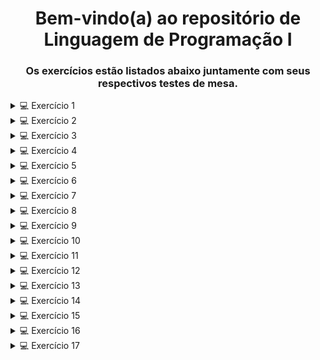 <h1 align="center"> Bem-vindo(a) ao repositório de Linguagem de Programação I </h1>
<h3 align="center">
Os exercícios estão listados abaixo juntamente com seus respectivos testes de mesa.
</h3>
<details>
  <summary>💻 Exercício 1</summary>

  ## :dart: <a href = https://github.com/dievit/BD-LP1/blob/main/](https://github.com/dievit/BD-LP1/blob/main/src/Exercise1.java>Código exercício 1</a>

  ## 📝 **Teste de Mesa 1 - Entrada Válida**

📌 **Entrada:**

```

Digite a sua idade em anos: 25
Digite a sua idade em meses: 6
Digite a sua idade em dias: 15

```

📊 **Passo a Passo:**

| Entrada | Ação | Variável | Valor |
| --- | --- | --- | --- |
| 25 | Usuário digita a idade em anos | `anos` | 25 |
| 6 | Usuário digita a idade em meses | `meses` | 6 |
| 15 | Usuário digita a idade em dias | `dias` | 15 |
| - | Calcula idade total em dias | `idadeParaDias = (25 * 365) + (6 * 30) + 15` | **9.165** |
| - | Exibe saída | `"Sua idade em dias é: 9165"` |  |

---

## 📝 **Teste de Mesa 2 - Entrada Inválida para Meses**

📌 **Entrada:**

```

Digite a sua idade em anos: 30
Digite a sua idade em meses: 15
O ano só tem 12 meses seu burro! Digite novamente: 10
Digite a sua idade em dias: 20

```

📊 **Passo a Passo:**

| Entrada | Ação | Variável | Valor |
| --- | --- | --- | --- |
| 30 | Usuário digita a idade em anos | `anos` | 30 |
| 15 | Usuário digita a idade em meses | `meses` | 15 (inválido) |
| 10 | Usuário corrige a idade em meses | `meses` | 10 |
| 20 | Usuário digita a idade em dias | `dias` | 20 |
| - | Calcula idade total em dias | `idadeParaDias = (30 * 365) + (10 * 30) + 20` | **11.150** |
| - | Exibe saída | `"Sua idade em dias é: 11150"` |  |

</details>

<details>
  <summary>💻 Exercício 2</summary>

  ## :dart: <a href = https://github.com/dievit/BD-LP1/blob/main/](https://github.com/dievit/BD-LP1/blob/main/src/Exercise2.java>Código exercício 2</a>

  ## 📝 **Teste de Mesa 1 - Entrada Normal**

📌 **Entrada:**

```

Digite o total de votos em branco: 100
Digite o total de votos nulos: 200
Digite o total de votos válidos: 700

```

📊 **Passo a Passo:**

| Entrada | Ação | Variável | Valor |
| --- | --- | --- | --- |
| 100 | Usuário digita votos brancos | `brancos` | 100 |
| 200 | Usuário digita votos nulos | `nulos` | 200 |
| 700 | Usuário digita votos válidos | `validos` | 700 |
| - | Calcula total de eleitores | `totalEleitores = 100 + 200 + 700` | **1000** |
| - | Calcula percentual de votos em branco | `(100 * 100) / 1000` | **10.00%** |
| - | Calcula percentual de votos nulos | `(200 * 100) / 1000` | **20.00%** |
| - | Calcula percentual de votos válidos | `(700 * 100) / 1000` | **70.00%** |
| - | Exibe saída | `"Total de eleitores: 1000.00"` |  |
| - | Exibe saída | `"Percentual de votos em branco: 10.00%"` |  |
| - | Exibe saída | `"Percentual de votos nulos: 20.00%"` |  |
| - | Exibe saída | `"Percentual de votos válidos: 70.00%"` |  |

---

## 📝 **Teste de Mesa 2 - Sem Votos em Branco**

📌 **Entrada:**

```

Digite o total de votos em branco: 0
Digite o total de votos nulos: 500
Digite o total de votos válidos: 500

```

📊 **Passo a Passo:**

| Entrada | Ação | Variável | Valor |
| --- | --- | --- | --- |
| 0 | Usuário digita votos brancos | `brancos` | 0 |
| 500 | Usuário digita votos nulos | `nulos` | 500 |
| 500 | Usuário digita votos válidos | `validos` | 500 |
| - | Calcula total de eleitores | `totalEleitores = 0 + 500 + 500` | **1000** |
| - | Calcula percentual de votos em branco | `(0 * 100) / 1000` | **0.00%** |
| - | Calcula percentual de votos nulos | `(500 * 100) / 1000` | **50.00%** |
| - | Calcula percentual de votos válidos | `(500 * 100) / 1000` | **50.00%** |
| - | Exibe saída | `"Total de eleitores: 1000.00"` |  |
| - | Exibe saída | `"Percentual de votos em branco: 0.00%"` |  |
| - | Exibe saída | `"Percentual de votos nulos: 50.00%"` |  |
| - | Exibe saída | `"Percentual de votos válidos: 50.00%"` |  |

---

## 📝 **Teste de Mesa 3 - Total Pequeno**

📌 **Entrada:**

```

Digite o total de votos em branco: 2
Digite o total de votos nulos: 3
Digite o total de votos válidos: 5

```

📊 **Passo a Passo:**

| Entrada | Ação | Variável | Valor |
| --- | --- | --- | --- |
| 2 | Usuário digita votos brancos | `brancos` | 2 |
| 3 | Usuário digita votos nulos | `nulos` | 3 |
| 5 | Usuário digita votos válidos | `validos` | 5 |
| - | Calcula total de eleitores | `totalEleitores = 2 + 3 + 5` | **10** |
| - | Calcula percentual de votos em branco | `(2 * 100) / 10` | **20.00%** |
| - | Calcula percentual de votos nulos | `(3 * 100) / 10` | **30.00%** |
| - | Calcula percentual de votos válidos | `(5 * 100) / 10` | **50.00%** |
| - | Exibe saída | `"Total de eleitores: 10.00"` |  |
| - | Exibe saída | `"Percentual de votos em branco: 20.00%"` |  |
| - | Exibe saída | `"Percentual de votos nulos: 30.00%"` |  |
| - | Exibe saída | `"Percentual de votos válidos: 50.00%"` |  |
</details>

<details>
  <summary>💻 Exercício 3</summary>

  ## :dart: <a href = https://github.com/dievit/BD-LP1/blob/main/](https://github.com/dievit/BD-LP1/blob/main/src/Exercise3.java>Código exercício 3</a>

  ## 📝 **Teste de Mesa 1 - Aumento de 10%**

📌 **Entrada:**

```

Digite seu salário atual: R$ 2000.00
Digite o percentual de aumento: 10

```

📊 **Passo a Passo:**

| Entrada | Ação | Variável | Valor |
| --- | --- | --- | --- |
| 2000.00 | Usuário digita salário atual | `salarioAtual` | 2000.00 |
| 10 | Usuário digita percentual de aumento | `percentualAumento` | 10.00 |
| - | Calcula novo salário | `novoSalario = 2000 + (2000 * 0.10)` | **2200.00** |
| - | Exibe saída | `"Seu salario atual é de: R$2000.00"` |  |
| - | Exibe saída | `"Seu novo salário é de: R$2200.00"` |  |
| - | Exibe saída | `"O percentual de aumento foi de: 10.00%"` |  |

---

## 📝 **Teste de Mesa 2 - Aumento de 25.5%**

📌 **Entrada:**

```

Digite seu salário atual: R$ 3000.00
Digite o percentual de aumento: 25.5

```

📊 **Passo a Passo:**

| Entrada | Ação | Variável | Valor |
| --- | --- | --- | --- |
| 3000.00 | Usuário digita salário atual | `salarioAtual` | 3000.00 |
| 25.5 | Usuário digita percentual de aumento | `percentualAumento` | 25.50 |
| - | Calcula novo salário | `novoSalario = 3000 + (3000 * 0.255)` | **3765.00** |
| - | Exibe saída | `"Seu salario atual é de: R$3000.00"` |  |
| - | Exibe saída | `"Seu novo salário é de: R$3765.00"` |  |
| - | Exibe saída | `"O percentual de aumento foi de: 25.50%"` |  |

---

## 📝 **Teste de Mesa 3 - Aumento de 5.75%**

📌 **Entrada:**

```

Digite seu salário atual: R$ 4500.50
Digite o percentual de aumento: 5.75

```

📊 **Passo a Passo:**

| Entrada | Ação | Variável | Valor |
| --- | --- | --- | --- |
| 4500.50 | Usuário digita salário atual | `salarioAtual` | 4500.50 |
| 5.75 | Usuário digita percentual de aumento | `percentualAumento` | 5.75 |
| - | Calcula novo salário | `novoSalario = 4500.50 + (4500.50 * 0.0575)` | **4759.79** |
| - | Exibe saída | `"Seu salario atual é de: R$4500.50"` |  |
| - | Exibe saída | `"Seu novo salário é de: R$4759.79"` |  |
| - | Exibe saída | `"O percentual de aumento foi de: 5.75%"` |  |
</details>

<details>
  <summary>💻 Exercício 4</summary>

  ## :dart: <a href = https://github.com/dievit/BD-LP1/blob/main/](https://github.com/dievit/BD-LP1/blob/main/src/Exercise4.java>Código exercício 4</a> 

  ## 📝 **Teste de Mesa 1 - Valores Padrão**

📌 **Entrada:**

```

Digite o custo de fábrica do carro: R$ 50000.00
Digite o percentual do distribuidor: 28
Digite o percentual dos impostos: 45

```

📊 **Passo a Passo:**

| Entrada | Ação | Variável | Valor |
| --- | --- | --- | --- |
| 50000.00 | Usuário digita custo de fábrica | `custoFabrica` | 50000.00 |
| 28 | Usuário digita percentual do distribuidor | `percentualDistribuidor` | 28.00 |
| 45 | Usuário digita percentual dos impostos | `percentualImpostos` | 45.00 |
| - | Calcula valor do distribuidor | `50000 * (28/100)` | **14000.00** |
| - | Calcula valor dos impostos | `50000 * (45/100)` | **22500.00** |
| - | Calcula custo final | `50000 + 14000 + 22500` | **86500.00** |
| - | Exibe saída | `"O custo final do carro ao consumidor é de: R$86500.00"` |  |
| - | Exibe saída | `"O valor dos impostos é de: R$22500.00"` |  |

---

## 📝 **Teste de Mesa 2 - Valores Diferentes**

📌 **Entrada:**

```

Digite o custo de fábrica do carro: R$ 30000.00
Digite o percentual do distribuidor: 20
Digite o percentual dos impostos: 35

```

📊 **Passo a Passo:**

| Entrada | Ação | Variável | Valor |
| --- | --- | --- | --- |
| 30000.00 | Usuário digita custo de fábrica | `custoFabrica` | 30000.00 |
| 20 | Usuário digita percentual do distribuidor | `percentualDistribuidor` | 20.00 |
| 35 | Usuário digita percentual dos impostos | `percentualImpostos` | 35.00 |
| - | Calcula valor do distribuidor | `30000 * (20/100)` | **6000.00** |
| - | Calcula valor dos impostos | `30000 * (35/100)` | **10500.00** |
| - | Calcula custo final | `30000 + 6000 + 10500` | **46500.00** |
| - | Exibe saída | `"O custo final do carro ao consumidor é de: R$46500.00"` |  |
| - | Exibe saída | `"O valor dos impostos é de: R$10500.00"` |  |

---

## 📝 **Teste de Mesa 3 - Carro de Luxo**

📌 **Entrada:**

```

Digite o custo de fábrica do carro: R$ 100000.00
Digite o percentual do distribuidor: 35
Digite o percentual dos impostos: 50

```

📊 **Passo a Passo:**

| Entrada | Ação | Variável | Valor |
| --- | --- | --- | --- |
| 100000.00 | Usuário digita custo de fábrica | `custoFabrica` | 100000.00 |
| 35 | Usuário digita percentual do distribuidor | `percentualDistribuidor` | 35.00 |
| 50 | Usuário digita percentual dos impostos | `percentualImpostos` | 50.00 |
| - | Calcula valor do distribuidor | `100000 * (35/100)` | **35000.00** |
| - | Calcula valor dos impostos | `100000 * (50/100)` | **50000.00** |
| - | Calcula custo final | `100000 + 35000 + 50000` | **185000.00** |
| - | Exibe saída | `"O custo final do carro ao consumidor é de: R$185000.00"` |  |
| - | Exibe saída | `"O valor dos impostos é de: R$50000.00"` |  |
</details>

<details>
  <summary>💻 Exercício 5</summary>
  
  ## :dart: <a href = https://github.com/dievit/BD-LP1/blob/main/](https://github.com/dievit/BD-LP1/blob/main/src/Exercise5.java>Código exercício 5</a>

  ## 📝 **Teste de Mesa 1 - Cenário Normal**

📌 **Entrada:**

```

Digite o salário fixo do vendedor: R$ 2000.00
Digite quantos carros o vendedor vendeu: 5
Digite a comissão fixa para cada veículo vendido: R$ 300.00
Digite o valor total das vendas: R$ 50000.00

```

📊 **Passo a Passo:**

| Entrada | Ação | Variável | Valor |
| --- | --- | --- | --- |
| 2000.00 | Usuário digita salário fixo | `salarioFixo` | 2000.00 |
| 5 | Usuário digita carros vendidos | `carrosVendidos` | 5 |
| 300.00 | Usuário digita comissão fixa por carro | `comissaoFixa` | 300.00 |
| 50000.00 | Usuário digita valor total das vendas | `valorVendas` | 50000.00 |
| - | Calcula comissão das vendas | `50000 * 0.05` | **2500.00** |
| - | Calcula comissão fixa | `5 * 300` | **1500.00** |
| - | Calcula salário final | `2000 + 1500 + 2500` | **6000.00** |
| - | Exibe saída | `"O salário final do vendedor é de: R$6000.00"` |  |

---

## 📝 **Teste de Mesa 2 - Vendedor não vendeu nenhum carro**

📌 **Entrada:**

```

Digite o salário fixo do vendedor: R$ 2500.00
Digite quantos carros o vendedor vendeu: 0
Digite a comissão fixa para cada veículo vendido: R$ 350.00
Digite o valor total das vendas: R$ 0.00

```

📊 **Passo a Passo:**

| Entrada | Ação | Variável | Valor |
| --- | --- | --- | --- |
| 2500.00 | Usuário digita salário fixo | `salarioFixo` | 2500.00 |
| 0 | Usuário digita carros vendidos | `carrosVendidos` | 0 |
| 350.00 | Usuário digita comissão fixa por carro | `comissaoFixa` | 350.00 |
| 0.00 | Usuário digita valor total das vendas | `valorVendas` | 0.00 |
| - | Calcula comissão das vendas | `0 * 0.05` | **0.00** |
| - | Calcula comissão fixa | `0 * 350` | **0.00** |
| - | Calcula salário final | `2500 + 0 + 0` | **2500.00** |
| - | Exibe saída | `"O salário final do vendedor é de: R$2500.00"` |  |

---

## 📝 **Teste de Mesa 3 - Vendedor de alto desempenho**

📌 **Entrada:**

```

Digite o salário fixo do vendedor: R$ 1800.00
Digite quantos carros o vendedor vendeu: 12
Digite a comissão fixa para cada veículo vendido: R$ 500.00
Digite o valor total das vendas: R$ 120000.00

```

📊 **Passo a Passo:**

| Entrada | Ação | Variável | Valor |
| --- | --- | --- | --- |
| 1800.00 | Usuário digita salário fixo | `salarioFixo` | 1800.00 |
| 12 | Usuário digita carros vendidos | `carrosVendidos` | 12 |
| 500.00 | Usuário digita comissão fixa por carro | `comissaoFixa` | 500.00 |
| 120000.00 | Usuário digita valor total das vendas | `valorVendas` | 120000.00 |
| - | Calcula comissão das vendas | `120000 * 0.05` | **6000.00** |
| - | Calcula comissão fixa | `12 * 500` | **6000.00** |
| - | Calcula salário final | `1800 + 6000 + 6000` | **13800.00** |
| - | Exibe saída | `"O salário final do vendedor é de: R$13800.00"` |  |
</details>

<details>
  <summary>💻 Exercício 6</summary>

  ## :dart: <a href = https://github.com/dievit/BD-LP1/blob/main/](https://github.com/dievit/BD-LP1/blob/main/src/Exercise6.java>Código exercício 6</a>

  ## 📝 **Teste de Mesa 1 - Teste com 212°F**

📌 **Entrada:**

```

Digite a temperatura em Fahrenheit: 212

```

📊 **Passo a Passo:**

| Entrada | Ação | Variável | Valor |
| --- | --- | --- | --- |
| 212 | Usuário digita temperatura em Fahrenheit | `fahrenheit` | 212 |
| - | Calcula conversão | `(212 - 32) * 5/9` | **100.00** |
| - | Exibe saída | `"A temperatura em Celsius é de: 100.00°C"` |  |

---

## 📝 **Teste de Mesa 2 - Teste com 32°F (Ponto de Congelamento da Água)**

📌 **Entrada:**

```

Digite a temperatura em Fahrenheit: 32

```

📊 **Passo a Passo:**

| Entrada | Ação | Variável | Valor |
| --- | --- | --- | --- |
| 32 | Usuário digita temperatura em Fahrenheit | `fahrenheit` | 32 |
| - | Calcula conversão | `(32 - 32) * 5/9` | **0.00** |
| - | Exibe saída | `"A temperatura em Celsius é de: 0.00°C"` |  |

---

## 📝 **Teste de Mesa 3 - Teste com 98.6°F (Temperatura do Corpo Humano)**

📌 **Entrada:**

```

Digite a temperatura em Fahrenheit: 98.6

```

📊 **Passo a Passo:**

| Entrada | Ação | Variável | Valor |
| --- | --- | --- | --- |
| 98.6 | Usuário digita temperatura em Fahrenheit | `fahrenheit` | 98.6 |
| - | Calcula conversão | `(98.6 - 32) * 5/9` | **37.00** |
| - | Exibe saída | `"A temperatura em Celsius é de: 37.00°C"` |  |

---

## 📝 **Teste de Mesa 4 - Teste com -40°F (Temperatura onde Fahrenheit e Celsius se igualam)**

📌 **Entrada:**

```

Digite a temperatura em Fahrenheit: -40

```

📊 **Passo a Passo:**

| Entrada | Ação | Variável | Valor |
| --- | --- | --- | --- |
| -40 | Usuário digita temperatura em Fahrenheit | `fahrenheit` | -40 |
| - | Calcula conversão | `(-40 - 32) * 5/9` | **-40.00** |
| - | Exibe saída | `"A temperatura em Celsius é de: -40.00°C"` |  |
</details>

<details>
  <summary>💻 Exercício 7</summary>

  ## :dart: <a href = https://github.com/dievit/BD-LP1/blob/main/](https://github.com/dievit/BD-LP1/blob/main/src/Exercise7.java>Código exercício 7</a>

  ## 📝 **Teste de Mesa 1 - Teste com número maior que 10**

📌 **Entrada:**

```

Digite um número: 15

```

📊 **Passo a Passo:**

| Entrada | Ação | Variável | Valor |
| --- | --- | --- | --- |
| 15 | Usuário digita número | `n` | 15 |
| - | Verifica condição | `15 > 10` | Verdadeiro |
| - | Exibe saída | `"É maior que 10!"` |  |

**🖨️ Saída no console:**

```

É maior que 10!

```

---

## 📝 **Teste de Mesa 2 - Teste com número menor que 10**

📌 **Entrada:**

```

Digite um número: 7

```

📊 **Passo a Passo:**

| Entrada | Ação | Variável | Valor |
| --- | --- | --- | --- |
| 7 | Usuário digita número | `n` | 7 |
| - | Verifica condição | `7 > 10` | Falso |
| - | Exibe saída | `"Não é maior que 10!"` |  |

**🖨️ Saída no console:**

```

Não é maior que 10!

```

---

## 📝 **Teste de Mesa 3 - Teste com número igual a 10**

📌 **Entrada:**

```

Digite um número: 10

```

📊 **Passo a Passo:**

| Entrada | Ação | Variável | Valor |
| --- | --- | --- | --- |
| 10 | Usuário digita número | `n` | 10 |
| - | Verifica condição | `10 > 10` | Falso |
| - | Exibe saída | `"Não é maior que 10!"` |  |
</details>

<details>
  <summary>💻 Exercício 8</summary>

  ## :dart: <a href = https://github.com/dievit/BD-LP1/blob/main/](https://github.com/dievit/BD-LP1/blob/main/src/Exercise8.java>Código exercício 8</a>

  ## 📝 **Teste de Mesa 1 - Teste com número positivo**

📌 **Entrada:**

```

Digite um número para descobrir se é positivo ou negativo: 8

```

📊 **Passo a Passo:**

| Entrada | Ação | Variável | Valor |
| --- | --- | --- | --- |
| 8 | Usuário digita número | `n` | 8 |
| - | Verifica condição | `8 >= 0` | Verdadeiro |
| - | Exibe saída | `"O número é positivo!"` |  |

**🖨️ Saída no console:**

```

O número é positivo!

```

---

## 📝 **Teste de Mesa 2 - Teste com número negativo**

📌 **Entrada:**

```

Digite um número para descobrir se é positivo ou negativo: -5

```

📊 **Passo a Passo:**

| Entrada | Ação | Variável | Valor |
| --- | --- | --- | --- |
| -5 | Usuário digita número | `n` | -5 |
| - | Verifica condição | `-5 >= 0` | Falso |
| - | Exibe saída | `"O número é negativo!"` |  |

**🖨️ Saída no console:**

```

O número é negativo!

```

---

## 📝 **Teste de Mesa 3 - Teste com zero**

📌 **Entrada:**

```

Digite um número para descobrir se é positivo ou negativo: 0

```

📊 **Passo a Passo:**

| Entrada | Ação | Variável | Valor |
| --- | --- | --- | --- |
| 0 | Usuário digita número | `n` | 0 |
| - | Verifica condição | `0 >= 0` | Verdadeiro |
| - | Exibe saída | `"O número é positivo!"` |  |

**🖨️ Saída no console:**

```

O número é positivo!

```
</details>

<details>
  <summary>💻 Exercício 9</summary>

  ## :dart: <a href = https://github.com/dievit/BD-LP1/blob/main/](https://github.com/dievit/BD-LP1/blob/main/src/Exercise9.java>Código exercício 9</a>

  ## 📝 **Teste de Mesa 1 - Teste com menos de 12 maçãs**

📌 **Entrada:**

```

Digite o número de maçãs compradas: 5

```

📊 **Passo a Passo:**

| Entrada | Ação | Variável | Valor |
| --- | --- | --- | --- |
| 5 | Usuário digita número | `apples` | 5 |
| - | Verifica condição | `5 < 12` | Verdadeiro |
| - | Exibe saída | `"O custo total da compra é de: R$6.50"` |  |

**🖨️ Saída no console:**

```

O custo total da compra é de: R$6.50

```

---

## 📝 **Teste de Mesa 2 - Teste com 12 maçãs (justo no limite para desconto)**

📌 **Entrada:**

```

Digite o número de maçãs compradas: 12

```

📊 **Passo a Passo:**

| Entrada | Ação | Variável | Valor |
| --- | --- | --- | --- |
| 12 | Usuário digita número | `apples` | 12 |
| - | Verifica condição | `12 < 12` | Falso |
| - | Exibe saída | `"O custo total da compra é de: R$12.00"` |  |

**🖨️ Saída no console:**

```

O custo total da compra é de: R$12.00

```

---

## 📝 **Teste de Mesa 3 - Teste com mais de 12 maçãs**

📌 **Entrada:**

```

Digite o número de maçãs compradas: 15

```

📊 **Passo a Passo:**

| Entrada | Ação | Variável | Valor |
| --- | --- | --- | --- |
| 15 | Usuário digita número | `apples` | 15 |
| - | Verifica condição | `15 < 12` | Falso |
| - | Exibe saída | `"O custo total da compra é de: R$15.00"` |  |

**🖨️ Saída no console:**

```

O custo total da compra é de: R$15.00

```
</details>

<details>
  <summary>💻 Exercício 10</summary>

  ## :dart: <a href = https://github.com/dievit/BD-LP1/blob/main/](https://github.com/dievit/BD-LP1/blob/main/src/Exercise10.java>Código exercício 10</a>

## 📝 **Teste de Mesa**

📌 **Entrada:**

```

Digite a nota da primeira prova: 7.5
Digite a nota da segunda prova: 5.0

```

📊 **Passo a Passo:**

| Ação | Variável | Valor |
| --- | --- | --- |
| 7.5 | Usuário digita a nota da primeira prova | `firstGrade` |
| 5.0 | Usuário digita a nota da segunda prova | `secondGrade` |
| - | Calcula a média aritmética simples | `(7.5 + 5.0) / 2` |
| 6.25 | Verifica se a média é maior ou igual a 6 | `average >= 6` |
| - | Exibe mensagem de aprovação | `"O aluno foi aprovado com média: 6.25"` |

**🖨️ Saída no console:**

```

O aluno foi aprovado com média: 6.25

```
</details>

<details>
  <summary>💻 Exercício 11</summary>

  ## :dart: <a href = https://github.com/dievit/BD-LP1/blob/main/](https://github.com/dievit/BD-LP1/blob/main/src/Exercise11.java>Código exercício 11</a>

  📝 Teste de Mesa 1 - Pessoa pode votar
📌 Entrada:


Digite o ano de nascimento (no formato AAAA) para saber se você poderá votar este ano: 2000
📊 Passo a Passo:

Entrada	Ação	Variável	Valor
2000	Usuário digita ano de nascimento	birthYear	2000
2025	Ano atual (obtido com LocalDate.now().getYear())	actualYear	2025
-	Calcula idade	2025 - 2000	25
-	Verifica condição	25 >= 16	Verdadeiro
-	Exibe saída	"Você poderá votar este ano! Você tem: 25 anos."	
🖨️ Saída no console:


Você poderá votar este ano! Você tem: 25 anos.
📝 Teste de Mesa 2 - Pessoa não pode votar
📌 Entrada:


Digite o ano de nascimento (no formato AAAA) para saber se você poderá votar este ano: 2010
📊 Passo a Passo:

Entrada	Ação	Variável	Valor
2010	Usuário digita ano de nascimento	birthYear	2010
2025	Ano atual (obtido com LocalDate.now().getYear())	actualYear	2025
-	Calcula idade	2025 - 2010	15
-	Verifica condição	15 >= 16	Falso
-	Exibe saída	"Você não poderá votar este ano! Você tem apenas: 15 anos."	
🖨️ Saída no console:


Você não poderá votar este ano! Você tem apenas: 15 anos.
📝 Teste de Mesa 3 - Pessoa tem exatamente 16 anos
📌 Entrada:


Digite o ano de nascimento (no formato AAAA) para saber se você poderá votar este ano: 2009
📊 Passo a Passo:

Entrada	Ação	Variável	Valor
2009	Usuário digita ano de nascimento	birthYear	2009
2025	Ano atual (obtido com LocalDate.now().getYear())	actualYear	2025
-	Calcula idade	2025 - 2009	16
-	Verifica condição	16 >= 16	Verdadeiro
-	Exibe saída	"Você poderá votar este ano! Você tem: 16 anos."	
🖨️ Saída no console:


Você poderá votar este ano! Você tem: 16 anos.
</details>

<details>
  <summary>💻 Exercício 12</summary>

  ## :dart: <a href = https://github.com/dievit/BD-LP1/blob/main/](https://github.com/dievit/BD-LP1/blob/main/src/Exercise12.java>Código exercício 12</a>

  ## 📝 **Teste de Mesa 1 - Primeiro valor maior**

📌 **Entrada:**

```

Digite o primeiro valor: 15
Digite o segundo valor (diferente do primeiro): 10

```

📊 **Passo a Passo:**

| Entrada | Ação | Variável | Valor |
| --- | --- | --- | --- |
| 15 | Usuário digita primeiro valor | `firstValue` | 15 |
| 10 | Usuário digita segundo valor | `secondValue` | 10 |
| - | Verifica se os valores são iguais | `firstValue == secondValue` | Falso |
| - | Compara os valores | `15 > 10` | Verdadeiro |
| - | Exibe saída | `"O primeiro valor é maior: 15"` |  |

**🖨️ Saída no console:**

```

O primeiro valor é maior: 15

```

---

## 📝 **Teste de Mesa 2 - Segundo valor maior**

📌 **Entrada:**

```

Digite o primeiro valor: 5
Digite o segundo valor (diferente do primeiro): 8

```

📊 **Passo a Passo:**

| Entrada | Ação | Variável | Valor |
| --- | --- | --- | --- |
| 5 | Usuário digita primeiro valor | `firstValue` | 5 |
| 8 | Usuário digita segundo valor | `secondValue` | 8 |
| - | Verifica se os valores são iguais | `firstValue == secondValue` | Falso |
| - | Compara os valores | `5 > 8` | Falso |
| - | Exibe saída | `"O segundo valor é maior: 8"` |  |

**🖨️ Saída no console:**

```

O segundo valor é maior: 8

```

---

## 📝 **Teste de Mesa 3 - Valores iguais (validação de erro)**

📌 **Entrada:**

```

Digite o primeiro valor: 10
Digite o segundo valor (diferente do primeiro): 10
Você não entendeu que é um valor diferente do primeiro?
Vai, digita certo: 20

```

📊 **Passo a Passo:**

| Entrada | Ação | Variável | Valor |
| --- | --- | --- | --- |
| 10 | Usuário digita primeiro valor | `firstValue` | 10 |
| 10 | Usuário digita segundo valor | `secondValue` | 10 |
| - | Verifica se os valores são iguais | `firstValue == secondValue` | Verdadeiro |
| - | Exibe mensagem de erro | `"Você não entendeu que é um valor diferente do primeiro?"` |  |
| 20 | Usuário corrige segundo valor | `secondValue` | 20 |
| - | Verifica novamente se os valores são iguais | `firstValue == secondValue` | Falso |
| - | Compara os valores | `10 > 20` | Falso |
| - | Exibe saída | `"O segundo valor é maior: 20"` |  |

**🖨️ Saída no console:**

```

Você não entendeu que é um valor diferente do primeiro?
Vai, digita certo:
O segundo valor é maior: 20

```
</details>

<details>
  <summary>💻 Exercício 13</summary>

  ## :dart: <a href = https://github.com/dievit/BD-LP1/blob/main/](https://github.com/dievit/BD-LP1/blob/main/src/Exercise13.java>Código exercício 13</a>

  ## 📝 **Teste de Mesa 1 - Primeiro valor menor**

📌 **Entrada:**

```

Digite o primeiro valor: 5
Digite o segundo valor (diferente do primeiro): 10

```

📊 **Passo a Passo:**

| Entrada | Ação | Variável | Valor |
| --- | --- | --- | --- |
| 5 | Usuário digita primeiro valor | `firstValue` | 5 |
| 10 | Usuário digita segundo valor | `secondValue` | 10 |
| - | Verifica se os valores são iguais | `firstValue == secondValue` | Falso |
| - | Compara os valores | `5 < 10` | Verdadeiro |
| - | Exibe saída | `"Os valores em ordem crescente são: 5 e 10"` |  |

**🖨️ Saída no console:**

```

Os valores em ordem crescente são: 5 e 10

```

---

## 📝 **Teste de Mesa 2 - Segundo valor menor**

📌 **Entrada:**

```

Digite o primeiro valor: 15
Digite o segundo valor (diferente do primeiro): 10

```

📊 **Passo a Passo:**

| Entrada | Ação | Variável | Valor |
| --- | --- | --- | --- |
| 15 | Usuário digita primeiro valor | `firstValue` | 15 |
| 10 | Usuário digita segundo valor | `secondValue` | 10 |
| - | Verifica se os valores são iguais | `firstValue == secondValue` | Falso |
| - | Compara os valores | `15 > 10` | Verdadeiro |
| - | Exibe saída | `"Os valores em ordem crescente são: 10 e 15"` |  |

**🖨️ Saída no console:**

```

Os valores em ordem crescente são: 10 e 15

```

---

## 📝 **Teste de Mesa 3 - Valores iguais (validação de erro)**

📌 **Entrada:**

```

Digite o primeiro valor: 10
Digite o segundo valor (diferente do primeiro): 10
Você não entendeu que é um valor diferente do primeiro?
Vai, digita certo: 20

```

📊 **Passo a Passo:**

| Entrada | Ação | Variável | Valor |
| --- | --- | --- | --- |
| 10 | Usuário digita primeiro valor | `firstValue` | 10 |
| 10 | Usuário digita segundo valor | `secondValue` | 10 |
| - | Verifica se os valores são iguais | `firstValue == secondValue` | Verdadeiro |
| - | Exibe mensagem de erro | `"Você não entendeu que é um valor diferente do primeiro?"` |  |
| 20 | Usuário corrige segundo valor | `secondValue` | 20 |
| - | Verifica novamente se os valores são iguais | `firstValue == secondValue` | Falso |
| - | Compara os valores | `10 < 20` | Verdadeiro |
| - | Exibe saída | `"Os valores em ordem crescente são: 10 e 20"` |  |

**🖨️ Saída no console:**

```

Você não entendeu que é um valor diferente do primeiro?
Vai, digita certo:
Os valores em ordem crescente são: 10 e 20

```
</details>

<details>
  <summary>💻 Exercício 14</summary>

  ## :dart: <a href = https://github.com/dievit/BD-LP1/blob/main/](https://github.com/dievit/BD-LP1/blob/main/src/Exercise14.java>Código exercício 14</a>

## 📝 **Teste de Mesa 1 - Cálculo da Duração do Jogo de Xadrez**

📌 **Entrada:**

```

Digite a hora inicial do jogo: 9
Digite a hora final do jogo: 15

```

📊 **Passo a Passo:**

| Entrada | Ação | Variável | Valor |
| --- | --- | --- | --- |
| 9 | Usuário digita a hora inicial do jogo | `gameStart` | 9 |
| 15 | Usuário digita a hora final do jogo | `gameEnd` | 15 |
| - | Verifica se a hora final é maior que a hora inicial | `gameEnd > gameStart` | Verdadeiro |
| - | Calcula a duração do jogo: `gameEnd - gameStart` | `totalDuration` | 6 |
| - | Exibe a duração do jogo | Saída | `"A duração do jogo foi de: 6 horas"` |

**🖨️ Saída no console:**

```

A duração do jogo foi de: 6 horas

```

---

## 📝 **Teste de Mesa 2 - Cálculo da Duração do Jogo de Xadrez (hora final menor que hora inicial)**

📌 **Entrada:**

```

Digite a hora inicial do jogo: 23
Digite a hora final do jogo: 5

```

📊 **Passo a Passo:**

| Entrada | Ação | Variável | Valor |
| --- | --- | --- | --- |
| 23 | Usuário digita a hora inicial do jogo | `gameStart` | 23 |
| 5 | Usuário digita a hora final do jogo | `gameEnd` | 5 |
| - | Verifica se a hora final é maior que a hora inicial | `gameEnd > gameStart` | Falso |
| - | Calcula a duração do jogo: `(24 - gameStart) + gameEnd` | `totalDuration` | 6 |
| - | Exibe a duração do jogo | Saída | `"A duração do jogo foi de: 6 horas"` |

**🖨️ Saída no console:**

```

A duração do jogo foi de: 6 horas

```
</details>

<details>
  <summary>💻 Exercício 15</summary>

  ## :dart: <a href = https://github.com/dievit/BD-LP1/blob/main/](https://github.com/dievit/BD-LP1/blob/main/src/Exercise15.java>Código exercício 15</a>

  ## 📝 **Teste de Mesa 1 - Cálculo de Salário com Horas Extras (horas trabalhadas superiores a 40 horas)**

📌 **Entrada:**

```

Digite o número de horas trabalhadas no mês: 180
Digite o valor das horas trabalhadas: 15

```

📊 **Passo a Passo:**

| Entrada | Ação | Variável | Valor |
| --- | --- | --- | --- |
| 180 | Usuário digita o número de horas trabalhadas | `horasTrabalhadas` | 180 |
| 15 | Usuário digita o valor da hora trabalhada | `valorHora` | 15 |
| - | Verifica se as horas trabalhadas são maiores que as horas normais | `horasTrabalhadas > horasNormais` | Verdadeiro |
| - | Calcula as horas extras: `horasTrabalhadas - horasNormais` | `horasExtras` | 140 |
| - | Calcula o salário: `(40*4*valorHora) + (horasExtras*valorHora*rateHoraExtra)` | `salario` | 8100.00 |
| - | Exibe a mensagem com o salário total e as horas extras | Saída | `"O salário total do funcionário é: R$8100.00"` |
| - | Exibe a quantidade de horas extras | Saída | `"O funcionário trabalhou 140 horas extras"` |

**🖨️ Saída no console:**

```

O salário total do funcionário é: R$8100.00
O funcionário trabalhou 140 horas extras

```

---

## 📝 **Teste de Mesa 2 - Cálculo de Salário sem Horas Extras (horas trabalhadas menores ou iguais a 40 horas)**

📌 **Entrada:**

```

Digite o número de horas trabalhadas no mês: 160
Digite o valor das horas trabalhadas: 12

```

📊 **Passo a Passo:**

| Entrada | Ação | Variável | Valor |
| --- | --- | --- | --- |
| 160 | Usuário digita o número de horas trabalhadas | `horasTrabalhadas` | 160 |
| 12 | Usuário digita o valor da hora trabalhada | `valorHora` | 12 |
| - | Verifica se as horas trabalhadas são maiores que as horas normais | `horasTrabalhadas > horasNormais` | Falso |
| - | Calcula o salário: `horasTrabalhadas * valorHora` | `salario` | 1920.00 |
| - | Exibe a mensagem com o salário total e sem horas extras | Saída | `"O salário total do funcionário é: R$1920.00"` |
| - | Exibe que o funcionário não teve horas extras | Saída | `"O funcionário não teve horas extras"` |

**🖨️ Saída no console:**

```

O salário total do funcionário é: R$1920.00
O funcionário não teve horas extras

```

</details>

<details>
  <summary>💻 Exercício 16</summary>

  ## :dart: <a href = https://github.com/dievit/BD-LP1/blob/main/](https://github.com/dievit/BD-LP1/blob/main/src/Exercise16.java>Código exercício 16</a>
  
  ## 📝 **Teste de Mesa**

📌 **Entrada:**
Não há entrada, pois os valores de gastos de janeiro, fevereiro e março já estão definidos diretamente no código.

📊 **Passo a Passo:**

| Ação | Variável | Valor |
| --- | --- | --- |
| Inicializa o gasto de janeiro: `15000` | `janeiro` | 15000.00 |
| Inicializa o gasto de fevereiro: `23000` | `fevereiro` | 23000.00 |
| Inicializa o gasto de março: `17000` | `marco` | 17000.00 |
| Calcula o gasto total: `janeiro + fevereiro + marco` | `total` | 55000.00 |
| Calcula a média mensal de gastos: `total / 3` | `media` | 18333.33 |
| Exibe os gastos de janeiro, fevereiro e março | Saída | `"Gastos de Janeiro: R$15000.00"` |
| Exibe os gastos de fevereiro e março | Saída | `"Gastos de Fevereiro: R$23000.00"` |
| Exibe os gastos de março | Saída | `"Gastos de Março: R$17000.00"` |
| Exibe o gasto total do trimestre | Saída | `"O gasto total do trimestre foi de R$55000.00"` |
| Exibe a média mensal de gastos | Saída | `"A média mensal de gastos foi de R$18333.33"` |

**🖨️ Saída no console:**

```

Gastos de Janeiro: R$15000.00
Gastos de Fevereiro: R$23000.00
Gastos de Março: R$17000.00

O gasto total do trimestre foi de R$55000.00
A média mensal de gastos foi de R$18333.33

```
  
</details>

<details>
  <summary>💻 Exercício 17</summary>

  ## :dart: <a href = https://github.com/dievit/BD-LP1/blob/main/](https://github.com/dievit/BD-LP1/blob/main/src/Exercise17.java>Código exercício 17</a>

  ## 📝 **Teste de Mesa**

📌 **Entrada:**

```

Digite o valor da P1: 7.5
Digite o valor da E1: 8.0
Digite o valor da E2: 6.5
Digite o valor da API: 9.0
Digite o valor de X: 1.0
Digite o valor da SUB(se houver): 0.0

```

📊 **Passo a Passo:**

| Ação | Variável | Valor |
| --- | --- | --- |
| 7.5 | Usuário digita o valor de P1 | `P1` |
| 8.0 | Usuário digita o valor de E1 | `E1` |
| 6.5 | Usuário digita o valor de E2 | `E2` |
| 9.0 | Usuário digita o valor de API | `API` |
| 1.0 | Usuário digita o valor de X | `X` |
| 0.0 | Usuário digita o valor de SUB | `SUB` |
| - | Calcula a média ponderada para P1, E1, E2 | `P1*0.6 + ((E1+E2)/2)*0.4` |
| - | Calcula o primeiro termo da fórmula da média | `(7.0*0.5)` |
| - | Calcula a diferença entre o valor da média e 5.9 | `(7.0-5.9)` |
| - | Aplica a fórmula para o segundo termo da média | `Math.max(1.1, 0)` |
| - | Calcula o segundo termo de acordo com API | `(1.1/1.1)*(API*0.5)` |
| - | Soma os valores de X e SUB | `X + (SUB*0.3)` |
| - | Calcula a média final | `3.5 + 4.5 + 1.0` |

**🖨️ Saída no console:**

```

A média do aluno é: 9.0

```
</details>
